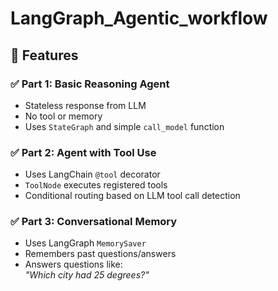 # LangGraph_Agentic_workflow

## 🚀 Features

### ✅ Part 1: Basic Reasoning Agent

- Stateless response from LLM  
- No tool or memory  
- Uses `StateGraph` and simple `call_model` function

### ✅ Part 2: Agent with Tool Use

- Uses LangChain `@tool` decorator  
- `ToolNode` executes registered tools  
- Conditional routing based on LLM tool call detection

### ✅ Part 3: Conversational Memory

- Uses LangGraph `MemorySaver`  
- Remembers past questions/answers  
- Answers questions like:  
  _"Which city had 25 degrees?"_
